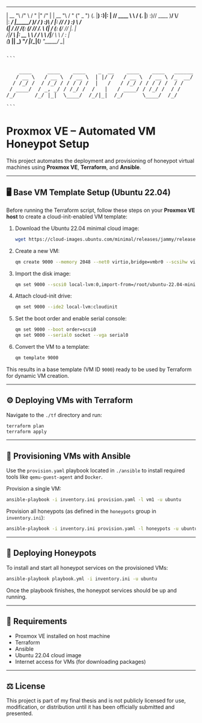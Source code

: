    _______    _______     ______  ___  ___    _______    ______  ___________  
  |   __ "\  /"      \   /    " \|"  \/"  |  |   __ "\  /    " \("     _   ") 
  (. |__) :)|:        | // ____  \\   \  /   (. |__) :)// ____  \)__/  \\__/  
  |:  ____/ |_____/   )/  /    ) :)\\  \/    |:  ____//  /    ) :)  \\_ /     
  (|  /      //      /(: (____/ // /\.  \    (|  /   (: (____/ //   |.  |     
 /|__/ \    |:  __   \ \        / /  \   \  /|__/ \   \        /    \:  |     
(_______)   |__|  \___) \"_____/ |___/\___|(_______)   \"_____/      \__|     

<pre> 
```
   
    ____     ____    ____    _  __    ____    ____   ______
   / __ \   / __ \  / __ \  | |/ /   / __ \  / __ \ /_  __/
  / /_/ /  / /_/ / / / / /  |   /   / /_/ / / / / /  / /   
 / ____/  / _, _/ / /_/ /  /   |   / ____/ / /_/ /  / /    
/_/      /_/ |_|  \____/  /_/|_|  /_/      \____/  /_/     
                                                           
```
</pre>

# **Proxmox VE – Automated VM Honeypot Setup**

This project automates the deployment and provisioning of honeypot virtual machines using **Proxmox VE**, **Terraform**, and **Ansible**.

---

## 🖥️ Base VM Template Setup (Ubuntu 22.04)

Before running the Terraform script, follow these steps on your **Proxmox VE host** to create a cloud-init-enabled VM template:

1. Download the Ubuntu 22.04 minimal cloud image:

   ```bash
   wget https://cloud-images.ubuntu.com/minimal/releases/jammy/release/ubuntu-22.04-minimal-cloudimg-amd64.img
   ```

2. Create a new VM:

   ```bash
   qm create 9000 --memory 2048 --net0 virtio,bridge=vmbr0 --scsihw virtio-scsi-pci
   ```

3. Import the disk image:

   ```bash
   qm set 9000 --scsi0 local-lvm:0,import-from=/root/ubuntu-22.04-minimal-cloudimg-amd64.img
   ```

4. Attach cloud-init drive:

   ```bash
   qm set 9000 --ide2 local-lvm:cloudinit
   ```

5. Set the boot order and enable serial console:

   ```bash
   qm set 9000 --boot order=scsi0
   qm set 9000 --serial0 socket --vga serial0
   ```

6. Convert the VM to a template:

   ```bash
   qm template 9000
   ```

This results in a base template (VM ID `9000`) ready to be used by Terraform for dynamic VM creation.

---

## ⚙️ Deploying VMs with Terraform

Navigate to the `./tf` directory and run:

```bash
terraform plan
terraform apply
```

---

## 🔧 Provisioning VMs with Ansible

Use the `provision.yaml` playbook located in `./ansible` to install required tools like `qemu-guest-agent` and `Docker`.

Provision a single VM:

```bash
ansible-playbook -i inventory.ini provision.yaml -l vm1 -u ubuntu
```

Provision all honeypots (as defined in the `honeypots` group in `inventory.ini`):

```bash
ansible-playbook -i inventory.ini provision.yaml -l honeypots -u ubuntu
```

---

## 🍯 Deploying Honeypots

To install and start all honeypot services on the provisioned VMs:

```bash
ansible-playbook playbook.yml -i inventory.ini -u ubuntu
```

Once the playbook finishes, the honeypot services should be up and running.

---

## 🚀 Requirements

- Proxmox VE installed on host machine
- Terraform
- Ansible
- Ubuntu 22.04 cloud image
- Internet access for VMs (for downloading packages)

---

## ⚖️ License

This project is part of my final thesis and is not publicly licensed for use, modification, or distribution until it has been officially submitted and presented.
